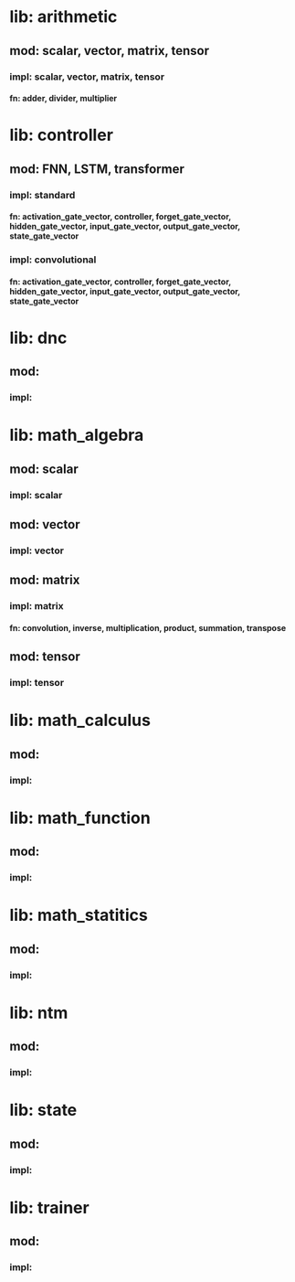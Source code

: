 # lib: arithmetic
## mod: scalar, vector, matrix, tensor
### impl: scalar, vector, matrix, tensor
#### fn: adder, divider, multiplier

# lib: controller
## mod: FNN, LSTM, transformer
### impl: standard
#### fn: activation_gate_vector, controller, forget_gate_vector, hidden_gate_vector, input_gate_vector, output_gate_vector, state_gate_vector
### impl: convolutional
#### fn: activation_gate_vector, controller, forget_gate_vector, hidden_gate_vector, input_gate_vector, output_gate_vector, state_gate_vector

# lib: dnc
## mod:
### impl:

# lib: math_algebra
## mod: scalar
### impl: scalar
## mod: vector
### impl: vector
## mod: matrix
### impl: matrix
#### fn: convolution, inverse, multiplication, product, summation, transpose
## mod: tensor
### impl: tensor

# lib: math_calculus
## mod:
### impl:

# lib: math_function
## mod:
### impl:

# lib: math_statitics
## mod:
### impl:

# lib: ntm
## mod:
### impl:

# lib: state
## mod:
### impl:

# lib: trainer
## mod:
### impl:

